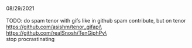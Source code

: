 08/29/2021\
\
TODO: do spam tenor with gifs like in github spam contribute, but on tenor\
https://github.com/asishm/tenor_gifapi\
https://github.com/realSnosh/TenGiphPy\
\
stop procrastinating
